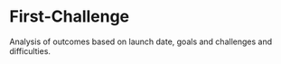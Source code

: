 # First-Challenge
Analysis of outcomes based on launch date, goals and challenges and difficulties.
